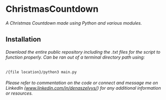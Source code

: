 # ChristmasCountdown

###### A Christmas Countdown made using Python and various modules. 

## Installation

###### Download the entire public repository including the .txt files for the script to function properly. Can be ran out of a terminal directory path using:
```
/{file location}/python3 main.py
```

###### Please refer to commentation on the code or connect and message me on LinkedIn (www.linkedin.com/in/denaszelvys/) for any additional information or resources. 
